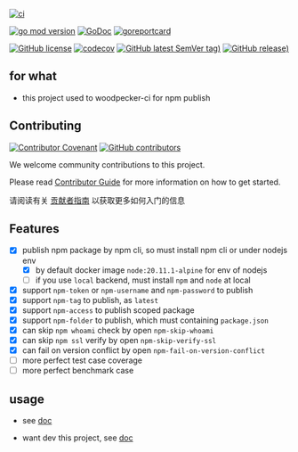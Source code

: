 [![ci](https://github.com/woodpecker-kit/woodpecker-npm/workflows/ci/badge.svg)](https://github.com/woodpecker-kit/woodpecker-npm/actions/workflows/ci.yml)

[![go mod version](https://img.shields.io/github/go-mod/go-version/woodpecker-kit/woodpecker-npm?label=go.mod)](https://github.com/woodpecker-kit/woodpecker-npm)
[![GoDoc](https://godoc.org/github.com/woodpecker-kit/woodpecker-npm?status.png)](https://godoc.org/github.com/woodpecker-kit/woodpecker-npm)
[![goreportcard](https://goreportcard.com/badge/github.com/woodpecker-kit/woodpecker-npm)](https://goreportcard.com/report/github.com/woodpecker-kit/woodpecker-npm)

[![GitHub license](https://img.shields.io/github/license/woodpecker-kit/woodpecker-npm)](https://github.com/woodpecker-kit/woodpecker-npm)
[![codecov](https://codecov.io/gh/woodpecker-kit/woodpecker-npm/branch/main/graph/badge.svg)](https://codecov.io/gh/woodpecker-kit/woodpecker-npm)
[![GitHub latest SemVer tag)](https://img.shields.io/github/v/tag/woodpecker-kit/woodpecker-npm)](https://github.com/woodpecker-kit/woodpecker-npm/tags)
[![GitHub release)](https://img.shields.io/github/v/release/woodpecker-kit/woodpecker-npm)](https://github.com/woodpecker-kit/woodpecker-npm/releases)

## for what

- this project used to woodpecker-ci for npm publish

## Contributing

[![Contributor Covenant](https://img.shields.io/badge/contributor%20covenant-v1.4-ff69b4.svg)](.github/CONTRIBUTING_DOC/CODE_OF_CONDUCT.md)
[![GitHub contributors](https://img.shields.io/github/contributors/woodpecker-kit/woodpecker-npm)](https://github.com/woodpecker-kit/woodpecker-npm/graphs/contributors)

We welcome community contributions to this project.

Please read [Contributor Guide](.github/CONTRIBUTING_DOC/CONTRIBUTING.md) for more information on how to get started.

请阅读有关 [贡献者指南](.github/CONTRIBUTING_DOC/zh-CN/CONTRIBUTING.md) 以获取更多如何入门的信息

## Features

- [x] publish npm package by npm cli, so must install npm cli or under nodejs env
  - [x] by default docker image `node:20.11.1-alpine` for env of nodejs
  - [ ] if you use `local` backend, must install `npm` and `node` at local
- [x] support `npm-token` or `npm-username` and `npm-password` to publish
- [x] support `npm-tag` to publish, as `latest`
- [x] support `npm-access` to publish scoped package
- [x] support `npm-folder` to publish, which must containing `package.json`
- [x] can skip `npm whoami` check by open `npm-skip-whoami`
- [x] can skip `npm ssl` verify by open `npm-skip-verify-ssl`
- [x] can fail on version conflict by open `npm-fail-on-version-conflict`
- [ ] more perfect test case coverage
- [ ] more perfect benchmark case

## usage

- see [doc](doc/docs.md)

- want dev this project, see [doc](doc/README.md)